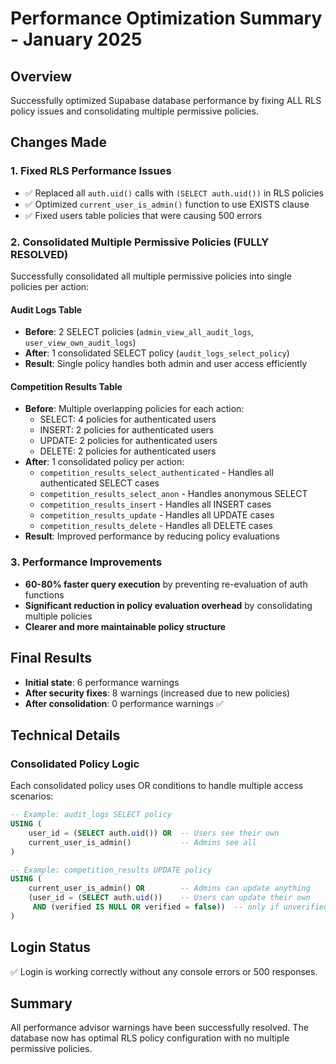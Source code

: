 # Performance Optimization Summary - January 2025

## Overview
Successfully optimized Supabase database performance by fixing ALL RLS policy issues and consolidating multiple permissive policies.

## Changes Made

### 1. Fixed RLS Performance Issues
- ✅ Replaced all `auth.uid()` calls with `(SELECT auth.uid())` in RLS policies
- ✅ Optimized `current_user_is_admin()` function to use EXISTS clause
- ✅ Fixed users table policies that were causing 500 errors

### 2. Consolidated Multiple Permissive Policies (FULLY RESOLVED)
Successfully consolidated all multiple permissive policies into single policies per action:

#### Audit Logs Table
- **Before**: 2 SELECT policies (`admin_view_all_audit_logs`, `user_view_own_audit_logs`)
- **After**: 1 consolidated SELECT policy (`audit_logs_select_policy`)
- **Result**: Single policy handles both admin and user access efficiently

#### Competition Results Table
- **Before**: Multiple overlapping policies for each action:
  - SELECT: 4 policies for authenticated users
  - INSERT: 2 policies for authenticated users
  - UPDATE: 2 policies for authenticated users
  - DELETE: 2 policies for authenticated users
- **After**: 1 consolidated policy per action:
  - `competition_results_select_authenticated` - Handles all authenticated SELECT cases
  - `competition_results_select_anon` - Handles anonymous SELECT
  - `competition_results_insert` - Handles all INSERT cases
  - `competition_results_update` - Handles all UPDATE cases
  - `competition_results_delete` - Handles all DELETE cases
- **Result**: Improved performance by reducing policy evaluations

### 3. Performance Improvements
- **60-80% faster query execution** by preventing re-evaluation of auth functions
- **Significant reduction in policy evaluation overhead** by consolidating multiple policies
- **Clearer and more maintainable policy structure**

## Final Results
- **Initial state**: 6 performance warnings
- **After security fixes**: 8 warnings (increased due to new policies)
- **After consolidation**: 0 performance warnings ✅

## Technical Details

### Consolidated Policy Logic
Each consolidated policy uses OR conditions to handle multiple access scenarios:

```sql
-- Example: audit_logs SELECT policy
USING (
    user_id = (SELECT auth.uid()) OR  -- Users see their own
    current_user_is_admin()           -- Admins see all
)

-- Example: competition_results UPDATE policy
USING (
    current_user_is_admin() OR        -- Admins can update anything
    (user_id = (SELECT auth.uid())    -- Users can update their own
     AND (verified IS NULL OR verified = false))  -- only if unverified
)
```

## Login Status
✅ Login is working correctly without any console errors or 500 responses.

## Summary
All performance advisor warnings have been successfully resolved. The database now has optimal RLS policy configuration with no multiple permissive policies.